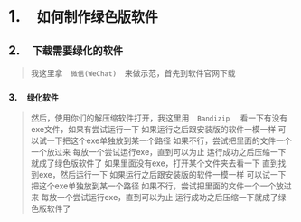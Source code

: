 # 1.`   如何制作绿色版软件   `



## 2.`   下载需要绿化的软件   `
> 我这里拿`   微信(WeChat)   `来做示范，首先到软件官网下载



### 3.`   绿化软件   `
> 然后，使用你们的解压缩软件打开，我这里用`   Bandizip   `
> 看一下有没有exe文件，如果有尝试运行一下
> 如果运行之后跟安装版的软件一模一样
> 可以试一下把这个exe单独放到某一个路径
> 如果不行，尝试把里面的文件一个一个放过来
> 每放一个尝试运行exe，直到可以为止
> 运行成功之后压缩一下就成了绿色版软件了
> 如果里面没有exe，打开某个文件夹去看一下
> 直到找到exe，然后运行一下
> 如果运行之后跟安装版的软件一模一样
> 可以试一下把这个exe单独放到某一个路径
> 如果不行，尝试把里面的文件一个一个放过来
> 每放一个尝试运行exe，直到可以为止
> 运行成功之后压缩一下就成了绿色版软件了

